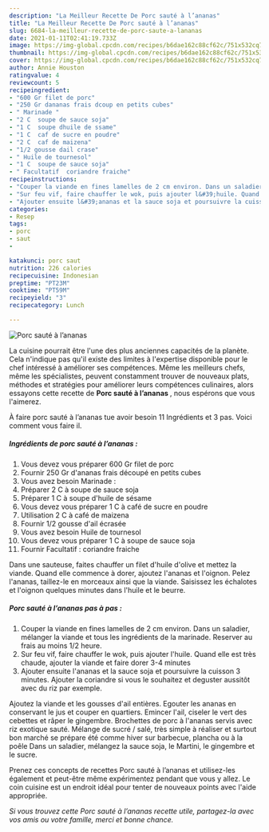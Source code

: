 ```yaml
---
description: "La Meilleur Recette De Porc sauté à l’ananas"
title: "La Meilleur Recette De Porc sauté à l’ananas"
slug: 6684-la-meilleur-recette-de-porc-saute-a-lananas
date: 2021-01-11T02:41:19.733Z
image: https://img-global.cpcdn.com/recipes/b6dae162c88cf62c/751x532cq70/porc-saute-a-lananas-photo-principale-de-la-recette.jpg
thumbnail: https://img-global.cpcdn.com/recipes/b6dae162c88cf62c/751x532cq70/porc-saute-a-lananas-photo-principale-de-la-recette.jpg
cover: https://img-global.cpcdn.com/recipes/b6dae162c88cf62c/751x532cq70/porc-saute-a-lananas-photo-principale-de-la-recette.jpg
author: Annie Houston
ratingvalue: 4
reviewcount: 5
recipeingredient:
- "600 Gr filet de porc"
- "250 Gr dananas frais dcoup en petits cubes"
- " Marinade "
- "2 C  soupe de sauce soja"
- "1 C  soupe dhuile de ssame"
- "1 C  caf de sucre en poudre"
- "2 C  caf de maizena"
- "1/2 gousse dail crase"
- " Huile de tournesol"
- "1 C  soupe de sauce soja"
- " Facultatif  coriandre fraiche"
recipeinstructions:
- "Couper la viande en fines lamelles de 2 cm environ. Dans un saladier, mélanger la viande et tous les ingrédients de la marinade. Reserver au frais au moins 1/2 heure."
- "Sur feu vif, faire chauffer le wok, puis ajouter l&#39;huile. Quand elle est très chaude, ajouter la viande et faire dorer 3-4 minutes"
- "Ajouter ensuite l&#39;ananas et la sauce soja et poursuivre la cuisson 3 minutes. Ajouter la coriandre si vous le souhaitez et deguster aussitôt avec du riz par exemple."
categories:
- Resep
tags:
- porc
- saut
- 

katakunci: porc saut  
nutrition: 226 calories
recipecuisine: Indonesian
preptime: "PT23M"
cooktime: "PT59M"
recipeyield: "3"
recipecategory: Lunch

---
```



![Porc sauté à l’ananas](https://img-global.cpcdn.com/recipes/b6dae162c88cf62c/751x532cq70/porc-saute-a-lananas-photo-principale-de-la-recette.jpg)

La cuisine pourrait être l'une des plus anciennes capacités de la planète. Cela n'indique pas qu'il existe des limites à l'expertise disponible pour le chef intéressé à améliorer ses compétences. Même les meilleurs chefs, même les spécialistes, peuvent constamment trouver de nouveaux plats, méthodes et stratégies pour améliorer leurs compétences culinaires, alors essayons cette recette de <strong> Porc sauté à l’ananas </strong>, nous espérons que vous l'aimerez.

<!--inarticleads1-->

À faire porc sauté à l’ananas tue avoir besoin 11 Ingrédients et 3 pas. Voici comment vous faire il.

##### Ingrédients de porc sauté à l’ananas :

1. Vous devez vous préparer 600 Gr filet de porc
1. Fournir 250 Gr d&#39;ananas frais découpé en petits cubes
1. Vous avez besoin  Marinade :
1. Préparer 2 C à soupe de sauce soja
1. Préparer 1 C à soupe d&#39;huile de sésame
1. Vous devez vous préparer 1 C à café de sucre en poudre
1. Utilisation 2 C à café de maizena
1. Fournir 1/2 gousse d&#39;ail écrasée
1. Vous avez besoin  Huile de tournesol
1. Vous devez vous préparer 1 C à soupe de sauce soja
1. Fournir  Facultatif : coriandre fraiche


Dans une sauteuse, faites chauffer un filet d&#39;huile d&#39;olive et mettez la viande. Quand elle commence à dorer, ajoutez l&#39;ananas et l&#39;oignon. Pelez l&#39;ananas, taillez-le en morceaux ainsi que la viande. Saisissez les échalotes et l&#39;oignon quelques minutes dans l&#39;huile et le beurre. 

<!--inarticleads2-->

##### Porc sauté à l’ananas pas à pas :

1. Couper la viande en fines lamelles de 2 cm environ. Dans un saladier, mélanger la viande et tous les ingrédients de la marinade. Reserver au frais au moins 1/2 heure.
1. Sur feu vif, faire chauffer le wok, puis ajouter l&#39;huile. Quand elle est très chaude, ajouter la viande et faire dorer 3-4 minutes
1. Ajouter ensuite l&#39;ananas et la sauce soja et poursuivre la cuisson 3 minutes. Ajouter la coriandre si vous le souhaitez et deguster aussitôt avec du riz par exemple.


Ajoutez la viande et les gousses d&#39;ail entières. Egouter les ananas en conservant le jus et couper en quartiers. Emincer l&#39;ail, ciseler le vert des cebettes et râper le gingembre. Brochettes de porc à l&#39;ananas servis avec riz exotique sauté. Mélange de sucré / salé, très simple à réaliser et surtout bon marché se prépare été comme hiver sur barbecue, plancha ou à la poêle Dans un saladier, mélangez la sauce soja, le Martini, le gingembre et le sucre. 

<!--inarticleads1-->

<p>
Prenez ces concepts de recettes Porc sauté à l’ananas et utilisez-les également et peut-être même expérimentez pendant que vous y allez. Le coin cuisine est un endroit idéal pour tenter de nouveaux points avec l'aide appropriée.
</p>

<p>
<i>Si vous trouvez cette Porc sauté à l’ananas recette utile, partagez-la avec vos amis ou votre famille, merci et bonne chance.</i>
</p>
